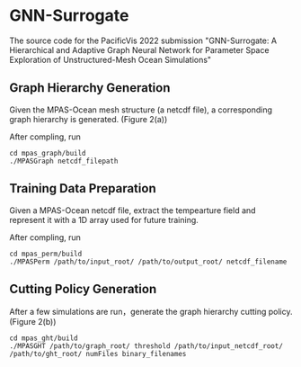 # GNN-Surrogate
The source code for the PacificVis 2022 submission "GNN-Surrogate: A Hierarchical and Adaptive Graph Neural Network for Parameter Space Exploration of Unstructured-Mesh Ocean Simulations"


## Graph Hierarchy Generation

Given the MPAS-Ocean mesh structure (a netcdf file), a corresponding graph hierarchy is generated. (Figure 2(a))

After compling, run 

```
cd mpas_graph/build
./MPASGraph netcdf_filepath
```

## Training Data Preparation

Given a MPAS-Ocean netcdf file, extract the tempearture field and represent it with a 1D array used for future training. 

After compling, run 

```
cd mpas_perm/build
./MPASPerm /path/to/input_root/ /path/to/output_root/ netcdf_filename
```

## Cutting Policy Generation

After a few simulations are run，generate the graph hierarchy cutting policy. (Figure 2(b))

```
cd mpas_ght/build
./MPASGHT /path/to/graph_root/ threshold /path/to/input_netcdf_root/ /path/to/ght_root/ numFiles binary_filenames
```

